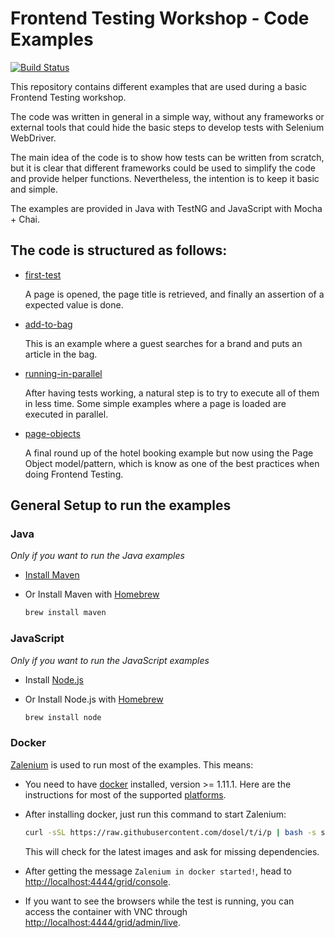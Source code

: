 # Frontend Testing Workshop - Code Examples

[![Build Status](https://travis-ci.org/diemol/frontend_testing.svg?branch=master)](https://travis-ci.org/diemol/frontend_testing)

This repository contains different examples that are used during a basic Frontend Testing workshop.

The code was written in general in a simple way, without any frameworks or external tools that could hide the basic
steps to develop tests with Selenium WebDriver.

The main idea of the code is to show how tests can be written from scratch, but it is clear that different frameworks
could be used to simplify the code and provide helper functions. Nevertheless, the intention is to keep it basic and
simple.

The examples are provided in Java with TestNG and JavaScript with Mocha + Chai.

## The code is structured as follows:
* [first-test](https://github.com/diemol/frontend_testing/tree/master/first-test)

    A page is opened, the page title is retrieved, and finally an assertion of a expected value is done.
* [add-to-bag](https://github.com/diemol/frontend_testing/tree/master/add-to-bag)

    This is an example where a guest searches for a brand and puts an article in the bag.
* [running-in-parallel](https://github.com/diemol/frontend_testing/tree/master/running-in-parallel)

    After having tests working, a natural step is to try to execute all of them in less time. Some simple examples where a page is loaded are executed in parallel.
* [page-objects](https://github.com/diemol/frontend_testing/tree/master/page-objects)

    A final round up of the hotel booking example but now using the Page Object model/pattern, which is know as one of the best practices when doing Frontend Testing.


## General Setup to run the examples

### Java
_Only if you want to run the Java examples_
* [Install Maven](https://maven.apache.org/install.html)
* Or Install Maven with [Homebrew](http://brew.sh/)

    ```sh
    brew install maven
    ```

### JavaScript
_Only if you want to run the JavaScript examples_
* Install [Node.js](https://nodejs.org/en/)
* Or Install Node.js with [Homebrew](http://brew.sh/)

    ```sh
    brew install node
    ```

### Docker
[Zalenium](https://github.com/zalando/zalenium) is used to run most of the examples.
This means:
* You need to have [docker](https://www.docker.com/) installed, version >= 1.11.1. Here are the instructions for 
most of the supported [platforms](https://www.docker.com/products/docker).
* After installing docker, just run this command to start Zalenium:

  ```sh
  curl -sSL https://raw.githubusercontent.com/dosel/t/i/p | bash -s start
  ```
  
  This will check for the latest images and ask for missing dependencies.

* After getting the message `Zalenium in docker started!`, head to [http://localhost:4444/grid/console](http://localhost:4444/grid/console).

* If you want to see the browsers while the test is running, you can access the container with VNC through 
[http://localhost:4444/grid/admin/live](http://localhost:4444/grid/admin/live). 


